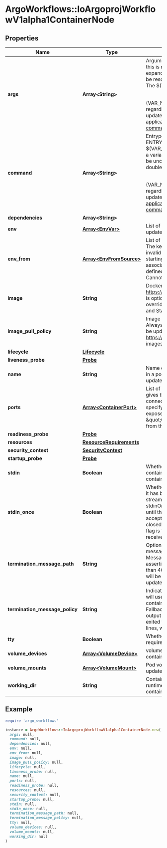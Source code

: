 # ArgoWorkflows::IoArgoprojWorkflowV1alpha1ContainerNode

## Properties

| Name | Type | Description | Notes |
| ---- | ---- | ----------- | ----- |
| **args** | **Array&lt;String&gt;** | Arguments to the entrypoint. The docker image&#39;s CMD is used if this is not provided. Variable references $(VAR_NAME) are expanded using the container&#39;s environment. If a variable cannot be resolved, the reference in the input string will be unchanged. The $(VAR_NAME) syntax can be escaped with a double $$, ie: $$(VAR_NAME). Escaped references will never be expanded, regardless of whether the variable exists or not. Cannot be updated. More info: https://kubernetes.io/docs/tasks/inject-data-application/define-command-argument-container/#running-a-command-in-a-shell | [optional] |
| **command** | **Array&lt;String&gt;** | Entrypoint array. Not executed within a shell. The docker image&#39;s ENTRYPOINT is used if this is not provided. Variable references $(VAR_NAME) are expanded using the container&#39;s environment. If a variable cannot be resolved, the reference in the input string will be unchanged. The $(VAR_NAME) syntax can be escaped with a double $$, ie: $$(VAR_NAME). Escaped references will never be expanded, regardless of whether the variable exists or not. Cannot be updated. More info: https://kubernetes.io/docs/tasks/inject-data-application/define-command-argument-container/#running-a-command-in-a-shell | [optional] |
| **dependencies** | **Array&lt;String&gt;** |  | [optional] |
| **env** | [**Array&lt;EnvVar&gt;**](EnvVar.md) | List of environment variables to set in the container. Cannot be updated. | [optional] |
| **env_from** | [**Array&lt;EnvFromSource&gt;**](EnvFromSource.md) | List of sources to populate environment variables in the container. The keys defined within a source must be a C_IDENTIFIER. All invalid keys will be reported as an event when the container is starting. When a key exists in multiple sources, the value associated with the last source will take precedence. Values defined by an Env with a duplicate key will take precedence. Cannot be updated. | [optional] |
| **image** | **String** | Docker image name. More info: https://kubernetes.io/docs/concepts/containers/images This field is optional to allow higher level config management to default or override container images in workload controllers like Deployments and StatefulSets. | [optional] |
| **image_pull_policy** | **String** | Image pull policy. One of Always, Never, IfNotPresent. Defaults to Always if :latest tag is specified, or IfNotPresent otherwise. Cannot be updated. More info: https://kubernetes.io/docs/concepts/containers/images#updating-images | [optional] |
| **lifecycle** | [**Lifecycle**](Lifecycle.md) |  | [optional] |
| **liveness_probe** | [**Probe**](Probe.md) |  | [optional] |
| **name** | **String** | Name of the container specified as a DNS_LABEL. Each container in a pod must have a unique name (DNS_LABEL). Cannot be updated. |  |
| **ports** | [**Array&lt;ContainerPort&gt;**](ContainerPort.md) | List of ports to expose from the container. Exposing a port here gives the system additional information about the network connections a container uses, but is primarily informational. Not specifying a port here DOES NOT prevent that port from being exposed. Any port which is listening on the default \&quot;0.0.0.0\&quot; address inside a container will be accessible from the network. Cannot be updated. | [optional] |
| **readiness_probe** | [**Probe**](Probe.md) |  | [optional] |
| **resources** | [**ResourceRequirements**](ResourceRequirements.md) |  | [optional] |
| **security_context** | [**SecurityContext**](SecurityContext.md) |  | [optional] |
| **startup_probe** | [**Probe**](Probe.md) |  | [optional] |
| **stdin** | **Boolean** | Whether this container should allocate a buffer for stdin in the container runtime. If this is not set, reads from stdin in the container will always result in EOF. Default is false. | [optional] |
| **stdin_once** | **Boolean** | Whether the container runtime should close the stdin channel after it has been opened by a single attach. When stdin is true the stdin stream will remain open across multiple attach sessions. If stdinOnce is set to true, stdin is opened on container start, is empty until the first client attaches to stdin, and then remains open and accepts data until the client disconnects, at which time stdin is closed and remains closed until the container is restarted. If this flag is false, a container processes that reads from stdin will never receive an EOF. Default is false | [optional] |
| **termination_message_path** | **String** | Optional: Path at which the file to which the container&#39;s termination message will be written is mounted into the container&#39;s filesystem. Message written is intended to be brief final status, such as an assertion failure message. Will be truncated by the node if greater than 4096 bytes. The total message length across all containers will be limited to 12kb. Defaults to /dev/termination-log. Cannot be updated. | [optional] |
| **termination_message_policy** | **String** | Indicate how the termination message should be populated. File will use the contents of terminationMessagePath to populate the container status message on both success and failure. FallbackToLogsOnError will use the last chunk of container log output if the termination message file is empty and the container exited with an error. The log output is limited to 2048 bytes or 80 lines, whichever is smaller. Defaults to File. Cannot be updated. | [optional] |
| **tty** | **Boolean** | Whether this container should allocate a TTY for itself, also requires &#39;stdin&#39; to be true. Default is false. | [optional] |
| **volume_devices** | [**Array&lt;VolumeDevice&gt;**](VolumeDevice.md) | volumeDevices is the list of block devices to be used by the container. | [optional] |
| **volume_mounts** | [**Array&lt;VolumeMount&gt;**](VolumeMount.md) | Pod volumes to mount into the container&#39;s filesystem. Cannot be updated. | [optional] |
| **working_dir** | **String** | Container&#39;s working directory. If not specified, the container runtime&#39;s default will be used, which might be configured in the container image. Cannot be updated. | [optional] |

## Example

```ruby
require 'argo_workflows'

instance = ArgoWorkflows::IoArgoprojWorkflowV1alpha1ContainerNode.new(
  args: null,
  command: null,
  dependencies: null,
  env: null,
  env_from: null,
  image: null,
  image_pull_policy: null,
  lifecycle: null,
  liveness_probe: null,
  name: null,
  ports: null,
  readiness_probe: null,
  resources: null,
  security_context: null,
  startup_probe: null,
  stdin: null,
  stdin_once: null,
  termination_message_path: null,
  termination_message_policy: null,
  tty: null,
  volume_devices: null,
  volume_mounts: null,
  working_dir: null
)
```

